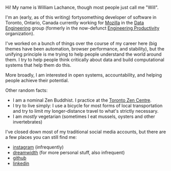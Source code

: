 Hi! My name is William Lachance, though most people just call me "Will".

I'm an (early, as of this writing) fortysomething developer of software in
Toronto, Ontario, Canada currently working for [Mozilla] in the [Data Engineering]
group (formerly in the now-defunct [Engineering Productivity] organization).

I've worked on a bunch of things over the course of my career here (big themes
have been automation, browser performance, and stability), but the unifying principle 
is me trying to help people understand the world around them. I try to help people 
think critically about data and build computational systems that help them do this.

More broadly, I am interested in open systems, accountability, and helping people
achieve their potential.

Other random facts:

* I am a nominal Zen Buddhist. I practice at the [Toronto Zen Centre].
* I try to live simply: I use a bicycle for most forms of local transportation and try
  to limit my longer-distance travel to what's strictly necessary.
* I am *mostly* vegetarian (sometimes I eat mussels, oysters and other invertebrates)

I've closed down most of my traditional social media accounts, but there are
a few places you can still find me:

* [instagram] (infrequently)
* [dreamwidth] (for more personal stuff, also infrequent)
* [github]
* [linkedin]

[Mozilla]: https://mozilla.org
[Data Engineering]: https://wiki.mozilla.org/Telemetry
[Engineering Productivity]: https://wiki.mozilla.org/EngineeringProductivity
[Toronto Zen Centre]: https://torontozen.org/
[instagram]: https://instagram.com/wlach
[dreamwidth]: https://wlach.dreamwidth.org
[github]: https://github.com/wlach
[linkedin]: https://www.linkedin.com/in/wrlach/